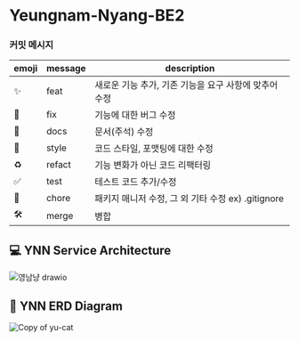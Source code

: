# Yeungnam-Nyang-BE2
### 커밋 메시지

| emoji              | message | description                                           |
| ------------------ | ------- | ----------------------------------------------------- |
| :sparkles:         | feat    | 새로운 기능 추가, 기존 기능을 요구 사항에 맞추어 수정 |
| :bug:              | fix     | 기능에 대한 버그 수정                                 |
| :closed_book:      | docs    | 문서(주석) 수정                                       |
| :art:              | style   | 코드 스타일, 포맷팅에 대한 수정                       |
| :recycle:          | refact  | 기능 변화가 아닌 코드 리팩터링                        |
| :white_check_mark: | test    | 테스트 코드 추가/수정                                 |
| :pushpin:          | chore   | 패키지 매니저 수정, 그 외 기타 수정 ex) .gitignore    |
| 🛠️                 | merge   | 병합      |


## 💻 YNN Service Architecture

![영남냥 drawio](https://github.com/user-attachments/assets/a580f54e-1d17-4bde-a0ff-c864e21c982f)

## 📔 YNN ERD Diagram

![Copy of yu-cat](https://github.com/user-attachments/assets/dcc62775-aa6a-44da-82a0-aaa1d8045f9f)
